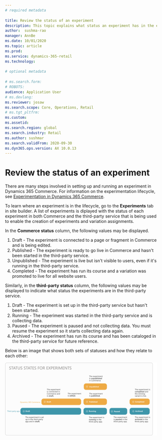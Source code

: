 ```yaml
---
# required metadata

title: Review the status of an experiment
description: This topic explains what status an experiment has in the experimentation lifecycle in Dynamics 365 Commerce . 
author:  sushma-rao 
manager: AnnBe
ms.date: 10/01/2020
ms.topic: article
ms.prod: 
ms.service: dynamics-365-retail
ms.technology: 

# optional metadata

# ms.search.form: 
# ROBOTS: 
audience: Application User
# ms.devlang: 
ms.reviewer: josaw
ms.search.scope: Core, Operations, Retail
# ms.tgt_pltfrm: 
ms.custom: 
ms.assetid: 
ms.search.region: global
ms.search.industry: Retail
ms.author: sushmar
ms.search.validFrom: 2020-09-30
ms.dyn365.ops.version: AX 10.0.13
---
```


# Review the status of an experiment
There are many steps involved in setting up and running an experiment in Dynamics 365 Commerce. For information on the experimentation lifecycle, see [Experimentation in Dynamics 365 Commerce](experimentation-overview.md).

To learn where an experiment is in the lifecycle, go to the **Experiments** tab in site builder. A list of experiments is diplayed with the status of each experiment in both Commerce and the third-party service that is being used to enable the creation of experiments and variation assignments.

In the **Commerce status** column, the following values may be displayed. 
1. Draft - The experiment is connected to a page or fragment in Commerce and is being edited.
1. Published - The experiment is ready to go live in Commerce and hasn't been started in the third-party service.
1. Unpublished - The experiment is live but isn't visible to users, even if it's running in the third-party service.
1. Completed - The experiment has run its course and a variation was promoted to live for all website users.

Similarly, in the **third-party status** column, the following values may be displayed to indicate what status the experiments are in the third-party service.
1. Draft - The experiment is set up in the third-party service but hasn't been started.
1. Running - The experiment was started in the third-party service and is collecting data.
1. Paused - The experiment is paused and not collecting data. You must resume the experiment so it starts collecting data again.
1. Archived - The experiment has run its course and has been cataloged in the third-party service for future reference.

Below is an image that shows both sets of statuses and how they relate to each other:

[ ![Experimentation statuses](./media/experimentation_statuses.svg) ](./media/experimentation_statuses.svg#lightbox)
